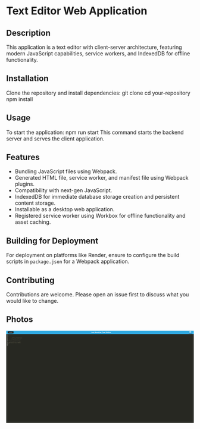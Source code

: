 # Text Editor Web Application

## Description
This application is a text editor with client-server architecture, featuring modern JavaScript capabilities, service workers, and IndexedDB for offline functionality.

## Installation
Clone the repository and install dependencies:
git clone
cd your-repository
npm install

## Usage
To start the application:
npm run start
This command starts the backend server and serves the client application.

## Features
- Bundling JavaScript files using Webpack.
- Generated HTML file, service worker, and manifest file using Webpack plugins.
- Compatibility with next-gen JavaScript.
- IndexedDB for immediate database storage creation and persistent content storage.
- Installable as a desktop web application.
- Registered service worker using Workbox for offline functionality and asset caching.

## Building for Deployment
For deployment on platforms like Render, ensure to configure the build scripts in `package.json` for a Webpack application.

## Contributing
Contributions are welcome. Please open an issue first to discuss what you would like to change.

## Photos
![Alt text](image.png)
